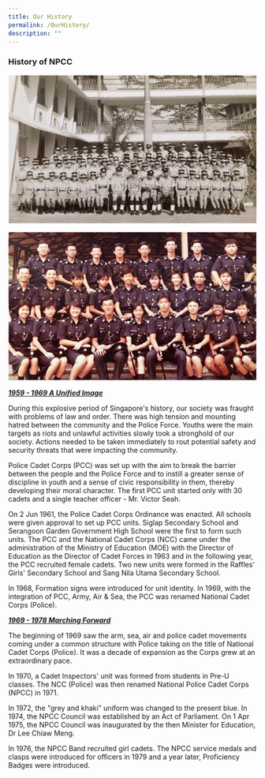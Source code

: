 ```yaml
---
title: Our History
permalink: /OurHistory/
description: ""
---
```

### History of NPCC
![](/images/history-1.jpg)

![](/images/history-2.jpg)

***<u>1959 - 1969 A Unified Image</u>***
        
During this explosive period of Singapore's history, our society was fraught with problems of law and order. There was high tension and mounting hatred between the community and the Police Force. Youths were the main targets as riots and unlawful activities slowly took a stronghold of our society. Actions needed to be taken immediately to rout potential safety and security threats that were impacting the community.

Police Cadet Corps (PCC) was set up with the aim to break the barrier between the people and the Police Force and to instill a greater sense of discipline in youth and a sense of civic responsibility in them, thereby developing their moral character. The first PCC unit started only with 30 cadets and a single teacher officer - Mr. Victor Seah.

On 2 Jun 1961, the Police Cadet Corps Ordinance was enacted. All schools were given approval to set up PCC units. Siglap Secondary School and Serangoon Garden Government High School were the first to form such units. The PCC and the National Cadet Corps (NCC) came under the administration of the Ministry of Education (MOE) with the Director of Education as the Director of Cadet Forces in 1963 and in the following year, the PCC recruited female cadets. Two new units were formed in the Raffles' Girls' Secondary School and Sang Nila Utama Secondary School.

In 1968, Formation signs were introduced for unit identity. In 1969, with the integration of PCC, Army, Air & Sea, the PCC was renamed National Cadet Corps (Police).

***<u>1969 - 1978 Marching Forward</u>***
       
The beginning of 1969 saw the arm, sea, air and police cadet movements coming under a common structure with Police taking on the title of National Cadet Corps (Police). It was a decade of expansion as the Corps grew at an extraordinary pace.

In 1970, a Cadet Inspectors' unit was formed from students in Pre-U classes. The NCC (Police) was then renamed National Police Cadet Corps (NPCC) in 1971.

In 1972, the "grey and khaki" uniform was changed to the present blue. In 1974, the NPCC Council was established by an Act of Parliament. On 1 Apr 1975, the NPCC Council was inaugurated by the then Minister for Education, Dr Lee Chiaw Meng.

In 1976, the NPCC Band recruited girl cadets. The NPCC service medals and clasps were introduced for officers in 1979 and a year later, Proficiency Badges were introduced.